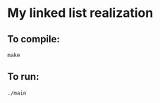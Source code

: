 My linked list realization
==========================

To compile:
-----------

    make

To run:
-------

    ./main
